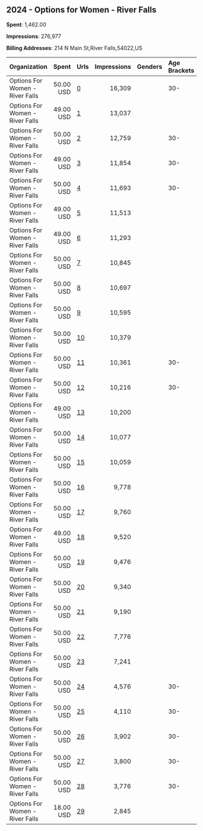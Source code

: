 ## 2024 - Options for Women - River Falls 
**Spent**: 1,462.00

**Impressions**: 276,977

**Billing Addresses**: 214 N Main St,River Falls,54022,US

|Organization|Spent|Urls|Impressions|Genders|Age Brackets|Country Codes|
|:---|---:|:---|---:|:---|:---|:---|
|Options For Women - River Falls|50.00 USD|[0](https://www.snap.com/political-ads/asset/71b6abde451eeca4501cb9cf8552210bbacc3dc30c0227ecbe870aba42ca2781?mediaType=mp4)|16,309||30-|united states|
|Options For Women - River Falls|49.00 USD|[1](https://www.snap.com/political-ads/asset/306d78aa7a30d09775dd5f3b29498b703721828acb375da6c11e664f85518c3e?mediaType=mp4)|13,037|||united states|
|Options For Women - River Falls|50.00 USD|[2](https://www.snap.com/political-ads/asset/53212488d269549bed8940db23650226cb24df60d2d45ee2965dfa135d9dff50?mediaType=mp4)|12,759||30-|united states|
|Options For Women - River Falls|49.00 USD|[3](https://www.snap.com/political-ads/asset/92d25d49812484f216546ea4c88b65316aa853248fa7dbf043f263d111fdd3fc?mediaType=mp4)|11,854||30-|united states|
|Options For Women - River Falls|50.00 USD|[4](https://www.snap.com/political-ads/asset/f81979c967f1d52d5baa5a4368f37a9add4e6b418bfdcf7e13457391016dbf16?mediaType=mp4)|11,693||30-|united states|
|Options For Women - River Falls|49.00 USD|[5](https://www.snap.com/political-ads/asset/74146e6c42f75b9302b3a010017784bc5a792f651c26ebe87c8c67a6b54e3095?mediaType=mp4)|11,513|||united states|
|Options For Women - River Falls|49.00 USD|[6](https://www.snap.com/political-ads/asset/0d1d4bc5af7aff80c322454378d6d47922ce28a67e243b66d01dbf498baa649c?mediaType=mp4)|11,293|||united states|
|Options For Women - River Falls|50.00 USD|[7](https://www.snap.com/political-ads/asset/80843d1f28753cfda2bfcba16f12c40e3feb79b96433138482b214aa109170d8?mediaType=mp4)|10,845|||united states|
|Options For Women - River Falls|50.00 USD|[8](https://www.snap.com/political-ads/asset/535e3ca1effd64565c1ec2cb4e5f57cdb60a90f54dd9fcad3235587f51029774?mediaType=mp4)|10,697|||united states|
|Options For Women - River Falls|50.00 USD|[9](https://www.snap.com/political-ads/asset/357ea0971169bb823f6a9ad7f64370cfc3b31bc7bc908be3856d72e29439b17c?mediaType=mp4)|10,595|||united states|
|Options For Women - River Falls|50.00 USD|[10](https://www.snap.com/political-ads/asset/0a642a6f09020f8135f60d31df781d7dfc2993cb921c289ce02e2c1c8963a4f8?mediaType=mp4)|10,379|||united states|
|Options For Women - River Falls|50.00 USD|[11](https://www.snap.com/political-ads/asset/817ddfc07f46b8386cbc79349379b6e228ab0708a21b59063e10395a52c1078a?mediaType=mp4)|10,361||30-|united states|
|Options For Women - River Falls|50.00 USD|[12](https://www.snap.com/political-ads/asset/0a8cd882fb0b31e45afdfe1d4500137ae96168d4797d625321248ed8469d82f9?mediaType=mp4)|10,216||30-|united states|
|Options For Women - River Falls|49.00 USD|[13](https://www.snap.com/political-ads/asset/54f577943430c63aeff9055c314c631e6dad362639fc49f7a9bbc47df7cb1adc?mediaType=mp4)|10,200|||united states|
|Options For Women - River Falls|50.00 USD|[14](https://www.snap.com/political-ads/asset/beb47a57e7bfa612b6af3e053738546dec6be7d8f00020e1f77aa4a396a1c7ae?mediaType=mp4)|10,077|||united states|
|Options For Women - River Falls|50.00 USD|[15](https://www.snap.com/political-ads/asset/2c4b1c6521a11fe45952444436a947031edc7ba4385300ffb727ddf25debeb92?mediaType=mp4)|10,059|||united states|
|Options For Women - River Falls|50.00 USD|[16](https://www.snap.com/political-ads/asset/84b8f7a5136324cd5a2efd98fd4445f98dacb1d5d88f5225e85a11f183745626?mediaType=mp4)|9,778|||united states|
|Options For Women - River Falls|50.00 USD|[17](https://www.snap.com/political-ads/asset/cc6dd53f3af0120cf331bb4cb9f04d2e48615da32456c8360d0119ce5bbf02c5?mediaType=mp4)|9,760|||united states|
|Options For Women - River Falls|49.00 USD|[18](https://www.snap.com/political-ads/asset/50d15b116aae4cbb72ac61641cefdc8122491162c105e04834c2a28c8e197b6b?mediaType=mp4)|9,520|||united states|
|Options For Women - River Falls|50.00 USD|[19](https://www.snap.com/political-ads/asset/1107945b5b866098755a7e0104a601a71ab14ac9f0ddc3c4f787bddc32105e4f?mediaType=mp4)|9,476|||united states|
|Options For Women - River Falls|50.00 USD|[20](https://www.snap.com/political-ads/asset/a3482a54b754f0e6b964c611e45209809959e38fd1162c8ee89d1671bdd03f2a?mediaType=mp4)|9,340|||united states|
|Options For Women - River Falls|50.00 USD|[21](https://www.snap.com/political-ads/asset/ffd859f6e8378c45015978cc72f41d439ba66fa2e3a15a22a99efcc760c002ac?mediaType=mp4)|9,190|||united states|
|Options For Women - River Falls|50.00 USD|[22](https://www.snap.com/political-ads/asset/532459a4d6e7614319396f189fe3418d982c5fb318adfffd37d862664c36cf2f?mediaType=mp4)|7,776|||united states|
|Options For Women - River Falls|50.00 USD|[23](https://www.snap.com/political-ads/asset/2ee92b0c0f9174435f82ca23d0e630fdac5bfb6db19966a0e6175dd0e6f49214?mediaType=mp4)|7,241|||united states|
|Options For Women - River Falls|50.00 USD|[24](https://www.snap.com/political-ads/asset/d6c54c579ea4bc6b62e6f1d9341ab4f32d654342db89ed150f95422dd2d31431?mediaType=mp4)|4,576||30-|united states|
|Options For Women - River Falls|50.00 USD|[25](https://www.snap.com/political-ads/asset/9e7a3701408b746242144cc81838bae345936eb5c77b27ff142ec724c2ea1adc?mediaType=mp4)|4,110||30-|united states|
|Options For Women - River Falls|50.00 USD|[26](https://www.snap.com/political-ads/asset/85ccf9fa2d8a1bd5680e444b8f1f9874a86bc0dae8d37539558b4839d0e62aa5?mediaType=mp4)|3,902||30-|united states|
|Options For Women - River Falls|50.00 USD|[27](https://www.snap.com/political-ads/asset/1ddb7095f2d4f95d8a6eec9ed1bd953a757b53eb8619128e5af768f5d3d7e1f2?mediaType=mp4)|3,800||30-|united states|
|Options For Women - River Falls|50.00 USD|[28](https://www.snap.com/political-ads/asset/a4f6e0c9d5570e58fbe90060d6f341f0856c51e5b9b370515ad87d62d048eca2?mediaType=mp4)|3,776||30-|united states|
|Options For Women - River Falls|18.00 USD|[29](https://www.snap.com/political-ads/asset/59d7b2c95af73adbbfd85d6132dd3ee9213a416690f4db85d2cf91b6d49a4ea7?mediaType=mp4)|2,845|||united states|
